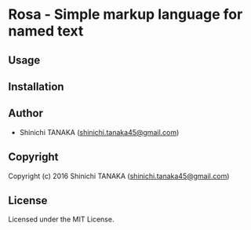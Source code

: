 # Rosa - Simple markup language for named text

## Usage

## Installation

## Author

* Shinichi TANAKA (shinichi.tanaka45@gmail.com)

## Copyright

Copyright (c) 2016 Shinichi TANAKA (shinichi.tanaka45@gmail.com)

## License

Licensed under the MIT License.
